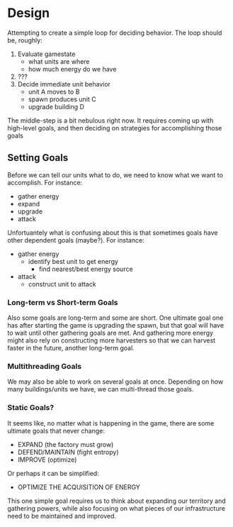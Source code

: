 # Design

Attempting to create a simple loop for deciding behavior. The loop should be, roughly:

1. Evaluate gamestate
    * what units are where
    * how much energy do we have
1. ???
1. Decide immediate unit behavior
    * unit A moves to B
    * spawn produces unit C
    * upgrade building D

The middle-step is a bit nebulous right now. It requires coming up with high-level goals, and then deciding on strategies for accomplishing those goals

## Setting Goals

Before we can tell our units what to do, we need to know what we want to accomplish. For instance:

* gather energy
* expand
* upgrade
* attack

Unfortuantely what is confusing about this is that sometimes goals have other dependent goals (maybe?). For instance:

* gather energy
  * identify best unit to get energy
    * find nearest/best energy source
* attack
  * construct unit to attack

### Long-term vs Short-term Goals

Also some goals are long-term and some are short. One ultimate goal one has after starting the game is upgrading the spawn, but that goal will have to wait until other gathering goals are met. And gathering more energy might also rely on constructing more harvesters so that we can harvest faster in the future, another long-term goal.

### Multithreading Goals

We may also be able to work on several goals at once. Depending on how many buildings/units we have, we can multi-thread those goals.

### Static Goals?

It seems like, no matter what is happening in the game, there are some ultimate goals that never change:

* EXPAND (the factory must grow)
* DEFEND/MAINTAIN (fight entropy)
* IMPROVE (optimize)

Or perhaps it can be simplified:

* OPTIMIZE THE ACQUISITION OF ENERGY

This one simple goal requires us to think about expanding our territory and gathering powers, while also focusing on what pieces of our infrastructure need to be maintained and improved.
